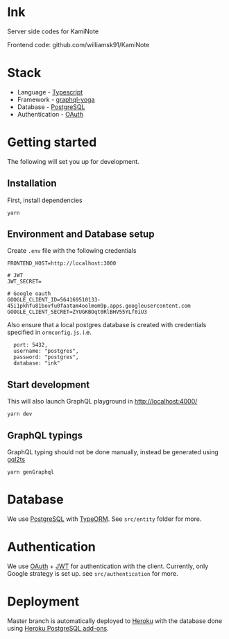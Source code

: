 # Ink

Server side codes for KamiNote

Frontend code: github.com/williamsk91/KamiNote

# Stack

- Language - [Typescript](https://www.typescriptlang.org/)
- Framework - [graphql-yoga](https://github.com/prisma-labs/graphql-yoga)
- Database - [PostgreSQL](https://www.postgresql.org/)
- Authentication - [OAuth](https://oauth.net/)

# Getting started

The following will set you up for development.

## Installation

First, install dependencies

```
yarn
```

## Environment and Database setup

Create `.env` file with the following credentials

```
FRONTEND_HOST=http://localhost:3000

# JWT
JWT_SECRET=

# Google oauth
GOOGLE_CLIENT_ID=564169510133-45i1pkhfu81bovfu0faatam4oolmom9p.apps.googleusercontent.com
GOOGLE_CLIENT_SECRET=ZYUGKBOqt0RlBHV55YLf0iU3

```

Also ensure that a local postgres database is created with credentials specified in `ormconfig.js`. i.e.

```
  port: 5432,
  username: "postgres",
  password: "postgres",
  database: "ink"
```

## Start development

This will also launch GraphQL playground in [http://localhost:4000/](http://localhost:4000/)

```
yarn dev
```

## GraphQL typings

GraphQL typing should not be done manually, instead be generated using [gql2ts](https://github.com/amount/gql2ts)

```
yarn genGraphql
```

# Database

We use [PostgreSQL](https://www.postgresql.org/) with [TypeORM](https://typeorm.io/). See `src/entity` folder for more.

# Authentication

We use [OAuth](https://oauth.net/) + [JWT](https://jwt.io/) for authentication with the client. Currently, only Google strategy is set up. see `src/authentication` for more.

# Deployment

Master branch is automatically deployed to [Heroku](https://www.heroku.com/home) with the database done using [Heroku PostgreSQL add-ons](https://elements.heroku.com/addons/heroku-postgresql).
